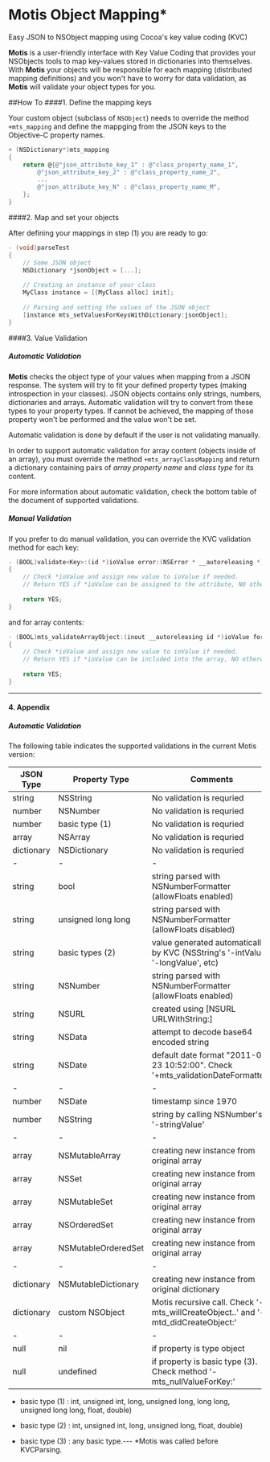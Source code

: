 Motis Object Mapping*
==========


Easy JSON to NSObject mapping using Cocoa's key value coding (KVC)

**Motis** is a user-friendly interface with Key Value Coding that provides your NSObjects   tools to map key-values stored in dictionaries into themselves. With **Motis** your objects will be responsible for each mapping (distributed mapping definitions) and you won't have to worry for data validation, as **Motis** will validate your object types for you.

##How To
####1. Define the mapping keys

Your custom object (subclass of `NSObject`) needs to override the method `+mts_mapping` and define the mappging from the JSON keys to the Objective-C property names.

```objective-c
+ (NSDictionary*)mts_mapping
{
	return @{@"json_attribute_key_1" : @"class_property_name_1",
		@"json_attribute_key_2" : @"class_property_name_2",
		...
		@"json_attribute_key_N" : @"class_property_name_M",
	};
}
```

####2. Map and set your objects

After defining your mappings in step (1) you are ready to go:

```objective-c
- (void)parseTest
{
	// Some JSON object
	NSDictionary *jsonObject = [...];
	
	// Creating an instance of your class
	MyClass instance = [[MyClass alloc] init];
			
	// Parsing and setting the values of the JSON object
	[instance mts_setValuesForKeysWithDictionary:jsonObject];
}
```
	
####3. Value Validation

##### Automatic Validation
**Motis** checks the object type of your values when mapping from a JSON response. The system will try to fit your defined property types (making introspection in your classes). JSON objects contains only strings, numbers, dictionaries and arrays. Automatic validation will try to convert from these types to your property types. If cannot be achieved, the mapping of those property won't be performed and the value won't be set.

Automatic validation is done by default if the user is not validating manually. 

In order to support automatic validation for array content (objects inside of an array), you must override the method `+mts_arrayClassMapping` and return a dictionary containing pairs of *array property name* and *class type* for its content.

For more information about automatic validation, check the bottom table of the document of supported validations.

##### Manual Validation

If you prefer to do manual validation, you can override the KVC validation method for each key:

```objective-c
- (BOOL)validate<Key>:(id *)ioValue error:(NSError * __autoreleasing *)outError
{
	// Check *ioValue and assign new value to ioValue if needed.
	// Return YES if *ioValue can be assigned to the attribute, NO otherwise
	
	return YES; 
}
```

and for array contents:

```objective-c
- (BOOL)mts_validateArrayObject:(inout __autoreleasing id *)ioValue forArrayKey:(NSString *)arrayKey error:(out NSError *__autoreleasing *)outError;
{
	// Check *ioValue and assign new value to ioValue if needed.
	// Return YES if *ioValue can be included into the array, NO otherwise
	
	return YES; 
}
```

---
#### 4. Appendix
 
##### Automatic Validation 
The following table indicates the supported validations in the current Motis version:

JSON Type | Property Type | Comments
------------ | ------------- | ------------
string     | NSString            | No validation is requried                                                         
number     | NSNumber            | No validation is requried                                                         
number     | basic type (1)     | No validation is requried                                                         
array      | NSArray             | No validation is requried                                                         
dictionary | NSDictionary        | No validation is requried                                                         
-          | -                   | -                                                                                 
string     | bool                | string parsed with NSNumberFormatter (allowFloats enabled)                        
string     | unsigned long long  | string parsed with NSNumberFormatter (allowFloats disabled)                       
string     | basic types (2)    | value generated automatically by KVC (NSString's '-intValue', '-longValue', etc)  
string     | NSNumber            | string parsed with NSNumberFormatter (allowFloats enabled)                        
string     | NSURL               | created using [NSURL URLWithString:]                                              
string     | NSData              | attempt to decode base64 encoded string                                           
string     | NSDate              | default date format "2011-08-23 10:52:00". Check '+mts_validationDateFormatter.'  
-          | -                   | -                                                                                 
number     | NSDate              | timestamp since 1970                                                              
number     | NSString            | string by calling NSNumber's '-stringValue'                                       
-          | -                   | -                                                                                 
array      | NSMutableArray      | creating new instance from original array                                         
array      | NSSet               | creating new instance from original array                                         
array      | NSMutableSet        | creating new instance from original array                                         
array      | NSOrderedSet        | creating new instance from original array                                         
array      | NSMutableOrderedSet | creating new instance from original array                                         
-          | -                   | -                                                                                 
dictionary | NSMutableDictionary | creating new instance from original dictionary                                    
dictionary | custom NSObject     | Motis recursive call. Check '-mts_willCreateObject..' and '-mtd_didCreateObject:' 
-          | -                   | -                                                                                 
null       | nil                 | if property is type object                                                        
null       | undefined           | if property is basic type (3). Check method '-mts_nullValueForKey:'              

- basic type (1) : int, unsigned int, long, unsigned long, long long, unsigned long long, float, double)

- basic type (2) : int, unsigned int, long, unsigned long, float, double)

- basic type (3) : any basic type.---
*Motis was called before KVCParsing.

